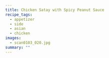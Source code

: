 ```yaml
---
title: Chicken Satay with Spicy Peanut Sauce
recipe_tags:
  - appetizer
  - side
  - asian
  - chicken
images:
  - scan0103_020.jpg
summary: ""
---
```

